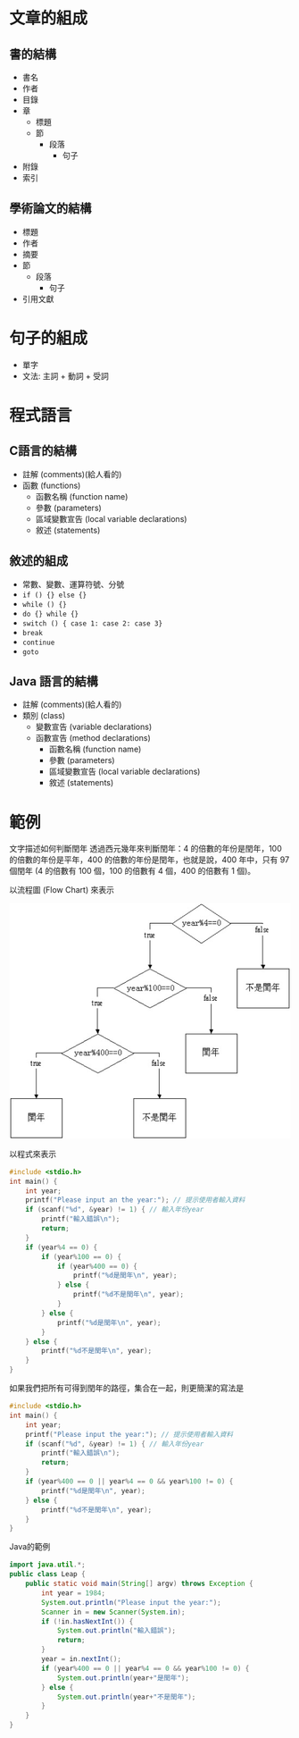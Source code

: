 # 文章的組成

## 書的結構

- 書名
- 作者
- 目錄
- 章
    - 標題
    - 節
        - 段落
            - 句子
- 附錄
- 索引

## 學術論文的結構

- 標題
- 作者
- 摘要
- 節
    - 段落
        - 句子
- 引用文獻

# 句子的組成

- 單字
- 文法: 主詞 + 動詞 + 受詞

# 程式語言

## C語言的結構

- 註解 (comments)(給人看的)
- 函數 (functions)
    - 函數名稱 (function name)
    - 參數 (parameters)
    - 區域變數宣告 (local variable declarations)
    - 敘述 (statements)

## 敘述的組成

- 常數、變數、運算符號、分號
- `if () {} else {}`
- `while () {}`
- `do {} while {}`
- `switch () { case 1: case 2: case 3}`
- `break`
- `continue`
- `goto`

## Java 語言的結構

- 註解 (comments)(給人看的)
- 類別 (class)
	- 變數宣告 (variable declarations)
	- 函數宣告 (method declarations)
		- 函數名稱 (function name)
		- 參數 (parameters)
		- 區域變數宣告 (local variable declarations)
		- 敘述 (statements)

# 範例

文字描述如何判斷閏年 透過西元幾年來判斷閏年：4 的倍數的年份是閏年，100 的倍數的年份是平年，400 的倍數的年份是閏年，也就是說，400 年中，只有 97 個閏年 (4 的倍數有 100 個，100 的倍數有 4 個，400 的倍數有 1 個)。

以流程圖 (Flow Chart) 來表示

![](https://raw.githubusercontent.com/NCNU-CALab/c.programming.im/master/images/leapyear.jpg)

以程式來表示

```c
#include <stdio.h>
int main() {
    int year;
    printf("Please input an the year:"); // 提示使用者輸入資料
    if (scanf("%d", &year) != 1) { // 輸入年份year
        printf("輸入錯誤\n");
        return;
    }
    if (year%4 == 0) {
        if (year%100 == 0) {
            if (year%400 == 0) {
                printf("%d是閏年\n", year);
            } else {
                printf("%d不是閏年\n", year);
            }
        } else {
            printf("%d是閏年\n", year);
        }
    } else {
        printf("%d不是閏年\n", year);
    }
}
```

如果我們把所有可得到閏年的路徑，集合在一起，則更簡潔的寫法是

```c
#include <stdio.h>
int main() {
    int year;
    printf("Please input the year:"); // 提示使用者輸入資料
    if (scanf("%d", &year) != 1) { // 輸入年份year
        printf("輸入錯誤\n");
        return;
    } 
    if (year%400 == 0 || year%4 == 0 && year%100 != 0) {
        printf("%d是閏年\n", year);
    } else {
        printf("%d不是閏年\n", year);
    }
}
```

Java的範例

```java
import java.util.*;
public class Leap {
    public static void main(String[] argv) throws Exception {
        int year = 1984;
        System.out.println("Please input the year:");
        Scanner in = new Scanner(System.in);
        if (!in.hasNextInt()) {
            System.out.println("輸入錯誤");
            return;
        }
        year = in.nextInt();
        if (year%400 == 0 || year%4 == 0 && year%100 != 0) {
            System.out.println(year+"是閏年");
        } else {
            System.out.println(year+"不是閏年");
        }
    }
}
```
